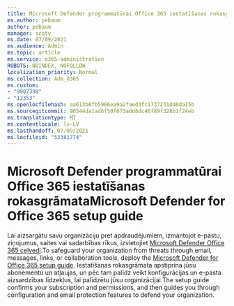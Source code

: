 ```yaml
---
title: Microsoft Defender programmatūrai Office 365 iestatīšanas rokasgrāmata
ms.author: pebaum
author: pebaum
manager: scotv
ms.date: 07/09/2021
ms.audience: Admin
ms.topic: article
ms.service: o365-administration
ROBOTS: NOINDEX, NOFOLLOW
localization_priority: Normal
ms.collection: Adm_O365
ms.custom:
- "9007398"
- "12353"
ms.openlocfilehash: aa613b6fb5966ea9a2faed3fc1737231d40da15b
ms.sourcegitcommit: 90544da1ad6f50f673add8dc46f89f328b1f24eb
ms.translationtype: MT
ms.contentlocale: lv-LV
ms.lasthandoff: 07/09/2021
ms.locfileid: "53381774"
---
```

# <a name="microsoft-defender-for-office-365-setup-guide"></a><span data-ttu-id="ece7d-102">Microsoft Defender programmatūrai Office 365 iestatīšanas rokasgrāmata</span><span class="sxs-lookup"><span data-stu-id="ece7d-102">Microsoft Defender for Office 365 setup guide</span></span>

<span data-ttu-id="ece7d-103">Lai aizsargātu savu organizāciju pret apdraudējumiem, izmantojot e-pastu, ziņojumus, saites vai sadarbības rīkus, izvietojiet [Microsoft Defender Office 365 ceļvedi](https://admin.microsoft.com/adminportal/home#/modernonboarding/office365advancedthreatprotectionadvisor).</span><span class="sxs-lookup"><span data-stu-id="ece7d-103">To safeguard your organization from threats through email, messages, links, or collaboration tools, deploy the [Microsoft Defender for Office 365‎ setup guide](https://admin.microsoft.com/adminportal/home#/modernonboarding/office365advancedthreatprotectionadvisor).</span></span> <span data-ttu-id="ece7d-104">Iestatīšanas rokasgrāmata apstiprina jūsu abonementu un atļaujas, un pēc tam palīdz veikt konfigurācijas un e-pasta aizsardzības līdzekļus, lai palīdzētu jūsu organizācijai.</span><span class="sxs-lookup"><span data-stu-id="ece7d-104">The setup guide confirms your subscription and permissions, and then guides you through configuration and email protection features to defend your organization.</span></span>